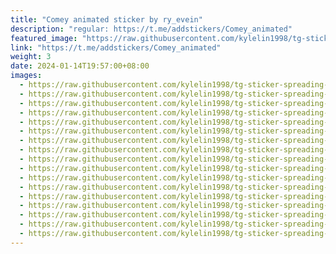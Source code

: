 ```yaml
---
title: "Comey animated sticker by ry_evein"
description: "regular: https://t.me/addstickers/Comey_animated"
featured_image: "https://raw.githubusercontent.com/kylelin1998/tg-sticker-spreading-worldwide-images/main/img/c9737ab3-3b2b-42c9-b8c4-00c853dfc77a.jpg"
link: "https://t.me/addstickers/Comey_animated"
weight: 3
date: 2024-01-14T19:57:00+08:00
images:
  - https://raw.githubusercontent.com/kylelin1998/tg-sticker-spreading-worldwide-images/main/img/c9737ab3-3b2b-42c9-b8c4-00c853dfc77a.jpg
  - https://raw.githubusercontent.com/kylelin1998/tg-sticker-spreading-worldwide-images/main/img/d9be2fe0-fcc0-45ac-b19c-3cc0c6db1b0a.jpg
  - https://raw.githubusercontent.com/kylelin1998/tg-sticker-spreading-worldwide-images/main/img/cc2e98ad-40b8-4d6c-ab79-01b0ef96c47c.jpg
  - https://raw.githubusercontent.com/kylelin1998/tg-sticker-spreading-worldwide-images/main/img/27f864ba-49fa-4714-a517-6bc7bdc4ff3d.jpg
  - https://raw.githubusercontent.com/kylelin1998/tg-sticker-spreading-worldwide-images/main/img/38f07b95-b29a-42f9-95f8-e0f8c033e25e.jpg
  - https://raw.githubusercontent.com/kylelin1998/tg-sticker-spreading-worldwide-images/main/img/8cb51710-9d76-4c60-a792-ccd284a8808e.jpg
  - https://raw.githubusercontent.com/kylelin1998/tg-sticker-spreading-worldwide-images/main/img/7dd2cfd8-36d6-4278-9a02-5610cc1a057e.jpg
  - https://raw.githubusercontent.com/kylelin1998/tg-sticker-spreading-worldwide-images/main/img/184b36b5-ae6c-434b-a7f5-35fce6b64fd0.jpg
  - https://raw.githubusercontent.com/kylelin1998/tg-sticker-spreading-worldwide-images/main/img/717fda39-08a1-42f1-a418-e835779f2068.jpg
  - https://raw.githubusercontent.com/kylelin1998/tg-sticker-spreading-worldwide-images/main/img/a708e66c-9c9d-47b5-b9ab-e9f9e5a5815e.jpg
  - https://raw.githubusercontent.com/kylelin1998/tg-sticker-spreading-worldwide-images/main/img/82512d22-e3fc-4c79-a678-374c05b673cd.jpg
  - https://raw.githubusercontent.com/kylelin1998/tg-sticker-spreading-worldwide-images/main/img/aa0af826-dafa-464e-8215-c8f8aa2cf229.jpg
  - https://raw.githubusercontent.com/kylelin1998/tg-sticker-spreading-worldwide-images/main/img/426a7ff5-86ce-4613-944e-e912cd72c07f.jpg
  - https://raw.githubusercontent.com/kylelin1998/tg-sticker-spreading-worldwide-images/main/img/b7cc09a2-fa63-4e07-bed4-2fa06ad1b456.jpg
  - https://raw.githubusercontent.com/kylelin1998/tg-sticker-spreading-worldwide-images/main/img/25966f69-4f85-47ff-a289-1d34078b9c3d.jpg
  - https://raw.githubusercontent.com/kylelin1998/tg-sticker-spreading-worldwide-images/main/img/9c29010c-4bae-421c-8bf2-2c3eb3fa2649.jpg
  - https://raw.githubusercontent.com/kylelin1998/tg-sticker-spreading-worldwide-images/main/img/f4e0c69d-36af-43ce-80f3-c7e93946635a.jpg
---
```

